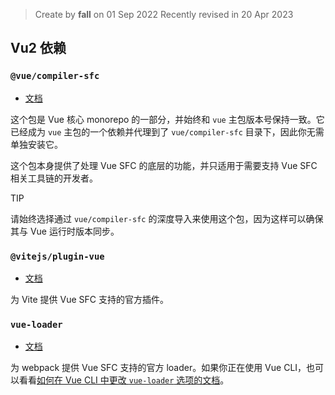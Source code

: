 > Create by **fall** on 01 Sep 2022
> Recently revised in 20 Apr 2023

## Vu2 依赖

### `@vue/compiler-sfc` 

- [文档](https://github.com/vuejs/core/tree/main/packages/compiler-sfc)

这个包是 Vue 核心 monorepo 的一部分，并始终和 `vue` 主包版本号保持一致。它已经成为 `vue` 主包的一个依赖并代理到了 `vue/compiler-sfc` 目录下，因此你无需单独安装它。

这个包本身提供了处理 Vue SFC 的底层的功能，并只适用于需要支持 Vue SFC 相关工具链的开发者。

TIP

请始终选择通过 `vue/compiler-sfc` 的深度导入来使用这个包，因为这样可以确保其与 Vue 运行时版本同步。

### `@vitejs/plugin-vue` 

- [文档](https://github.com/vitejs/vite/tree/main/packages/plugin-vue)

为 Vite 提供 Vue SFC 支持的官方插件。

### `vue-loader` 

- [文档](https://vue-loader.vuejs.org/zh/)

为 webpack 提供 Vue SFC 支持的官方 loader。如果你正在使用 Vue CLI，也可以看看[如何在 Vue CLI 中更改 `vue-loader` 选项的文档](https://cli.vuejs.org/zh/guide/webpack.html#修改-loader-选项)。

